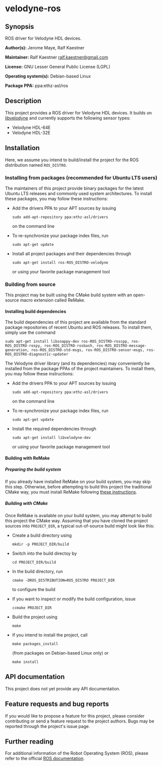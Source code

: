 # velodyne-ros

## Synopsis

ROS driver for Velodyne HDL devices.

**Author(s):** Jerome Maye, Ralf Kaestner

**Maintainer:** Ralf Kaestner <ralf.kaestner@gmail.com>

**License:** GNU Lesser General Public License (LGPL)

**Operating system(s):** Debian-based Linux

**Package PPA:** ppa:ethz-asl/ros

## Description

This project provides a ROS driver for Velodyne HDL devices. It builds on
[libvelodyne](http://github.com/ethz-asl/libvelodyne) and currently supports
the following sensor types:

* Velodyne HDL-64E
* Velodyne HDL-32E

## Installation

Here, we assume you intend to build/install the project for the ROS
distribution named `ROS_DISTRO`.

### Installing from packages (recommended for Ubuntu LTS users)

The maintainers of this project provide binary packages for the latest Ubuntu
LTS releases and commonly used system architectures. To install these packages,
you may follow these instructions:

* Add the drivers PPA to your APT sources by issuing 

  ```
  sudo add-apt-repository ppa:ethz-asl/drivers
  ```

  on the command line

* To re-synchronize your package index files, run

  ```
  sudo apt-get update
  ```

* Install all project packages and their dependencies through

  ```
  sudo apt-get install ros-ROS_DISTRO-velodyne
  ```

  or using your favorite package management tool

### Building from source

This project may be built using the CMake build system with an open-source
macro extension called ReMake.

#### Installing build dependencies

The build dependencies of this project are available from the standard
package repositories of recent Ubuntu and ROS releases. To install them,
simply use the command

```
sudo apt-get install libsnappy-dev ros-ROS_DISTRO-roscpp, ros-ROS_DISTRO-rospy, ros-ROS_DISTRO-rosbash, ros-ROS_DISTRO-message-generation, ros-ROS_DISTRO-std-msgs, ros-ROS_DISTRO-sensor-msgs, ros-ROS_DISTRO-diagnostic-updater

```
The Velodyne driver library (and its dependencies) may conveniently be
installed from the package PPAs of the project maintainers. To install them,
you may follow these instructions:

* Add the drivers PPA to your APT sources by issuing 

  ```
  sudo add-apt-repository ppa:ethz-asl/drivers
  ```

  on the command line

* To re-synchronize your package index files, run

  ```
  sudo apt-get update
  ```

* Install the required dependencies through

  ```
  sudo apt-get install libvelodyne-dev
  ```

  or using your favorite package management tool

#### Building with ReMake

##### Preparing the build system

If you already have installed ReMake on your build system, you may
skip this step. Otherwise, before attempting to build this project the
traditional CMake way, you must install ReMake following
[these instructions](https://github.com/kralf/remake).

##### Building with CMake

Once ReMake is available on your build system, you may attempt to build this
project the CMake way. Assuming that you have cloned the project sources into
`PROJECT_DIR`, a typical out-of-source build might look like this:

* Create a build directory using 

  ```
  mkdir -p PROJECT_DIR/build
  ```

* Switch into the build directoy by 

  ```
  cd PROJECT_DIR/build
  ```

* In the build directory, run 

  ```
  cmake -DROS_DISTRIBUTION=ROS_DISTRO PROJECT_DIR
  ```

  to configure the build

* If you want to inspect or modify the build configuration, issue 

  ```
  ccmake PROJECT_DIR
  ```

* Build the project using 

  ```
  make
  ```

* If you intend to install the project, call 

  ```
  make packages_install
  ```

  (from packages on Debian-based Linux only) or 

  ```
  make install
  ```

## API documentation

This project does not yet provide any API documentation.

## Feature requests and bug reports

If you would like to propose a feature for this project, please consider
contributing or send a feature request to the project authors. Bugs may be
reported through the project's issue page.

## Further reading

For additional information of the Robot Operating System (ROS), please refer
to the official [ROS documentation](http://wiki.ros.org).
